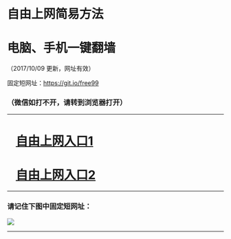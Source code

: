 ﻿# 自由上网简易方法

# 电脑、手机一键翻墙

（2017/10/09 更新，网址有效）

固定短网址：https://git.io/free99

### （微信如打不开，请转到浏览器打开）


***





# &nbsp;&nbsp; <a href="http://ft2119712881.fwq-tz-1001.info/fwqtz01.html?t=10090016703 " target="_blank">自由上网入口1</a>
# &nbsp;&nbsp; <a href="http://ft1703531488.fwq-tz-1002.info/fwqtz02.html?t=10090014655 " target="_blank">自由上网入口2</a>
***

### 请记住下图中固定短网址：

<img src="https://s3-us-west-2.amazonaws.com/fwq-1001/yjfq-20170905okok.png" /> 


***

